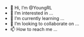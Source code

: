 - 👋 Hi, I’m @YoungRL
- 👀 I’m interested in ...
- 🌱 I’m currently learning ...
- 💞️ I’m looking to collaborate on ...
- 📫 How to reach me ...

<!---
YoungRL/YoungRL is a ✨ special ✨ repository because its `README.md` (this file) appears on your GitHub profile.
You can click the Preview link to take a look at your changes.
--->
